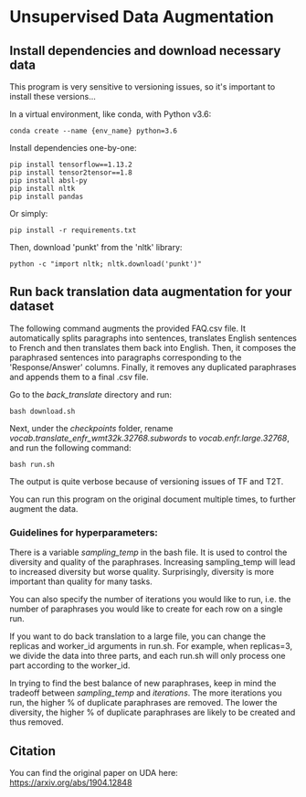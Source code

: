 # Unsupervised Data Augmentation

## Install dependencies and download necessary data
This program is very sensitive to versioning issues, so it's important to install these versions...

In a virtual environment, like conda, with Python v3.6:

```shell
conda create --name {env_name} python=3.6
```

Install dependencies one-by-one:

```shell
pip install tensorflow==1.13.2
pip install tensor2tensor==1.8
pip install absl-py
pip install nltk
pip install pandas
```

Or simply:

```shell
pip install -r requirements.txt
```

Then, download 'punkt' from the 'nltk' library:

```shell
python -c "import nltk; nltk.download('punkt')"
```

## Run back translation data augmentation for your dataset

The following command augments the provided FAQ.csv file. It automatically
splits paragraphs into sentences, translates English sentences to French and
then translates them back into English. Then, it composes the paraphrased
sentences into paragraphs corresponding to the 'Response/Answer' columns. 
Finally, it removes any duplicated paraphrases and appends them to a final 
.csv file. 

Go to the *back_translate* directory and run:

```shell
bash download.sh
```

Next, under the *checkpoints* folder, rename *vocab.translate_enfr_wmt32k.32768.subwords* 
to *vocab.enfr.large.32768*, and run the following command:

```shell
bash run.sh
```

The output is quite verbose because of versioning issues of TF and T2T.

You can run this program on the original document multiple times, to further augment
the data.

### Guidelines for hyperparameters:

There is a variable *sampling_temp* in the bash file. It is used to control the
diversity and quality of the paraphrases. Increasing sampling_temp will lead to
increased diversity but worse quality. Surprisingly, diversity is more important
than quality for many tasks.

You can also specify the number of iterations you would like to run, i.e. the 
number of paraphrases you would like to create for each row on a single run.

If you want to do back translation to a large file, you can change the replicas
and worker_id arguments in run.sh. For example, when replicas=3, we divide the
data into three parts, and each run.sh will only process one part according to
the worker_id.

In trying to find the best balance of new paraphrases, keep in mind the tradeoff 
between *sampling_temp* and *iterations*.  The more iterations you run, the higher 
% of duplicate paraphrases are removed.  The lower the diversity, the higher % of 
duplicate paraphrases are likely to be created and thus removed.


## Citation

You can find the original paper on UDA here: https://arxiv.org/abs/1904.12848
